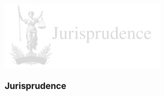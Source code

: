 <p align="center"><img src="https://raw.githubusercontent.com/antoinejeannot/jurisprudence/artefacts/jurisprudence.svg?token=GHSAT0AAAAAACWPZ4BMYWCKCEPZ5XWRVI3OZWYZILA" width=650></p>

# Jurisprudence
